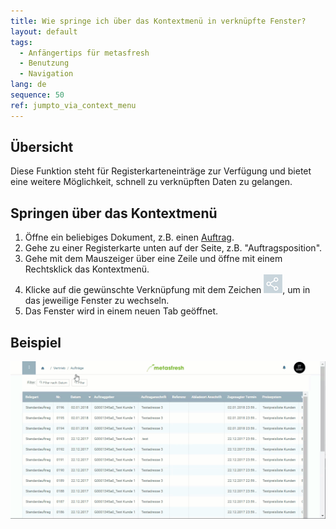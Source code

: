 ```yaml
---
title: Wie springe ich über das Kontextmenü in verknüpfte Fenster?
layout: default
tags:
  - Anfängertips für metasfresh
  - Benutzung
  - Navigation
lang: de
sequence: 50
ref: jumpto_via_context_menu
---
```


## Übersicht
Diese Funktion steht für Registerkarteneinträge zur Verfügung und bietet eine weitere Möglichkeit, schnell zu verknüpften Daten zu gelangen.

## Springen über das Kontextmenü
1. Öffne ein beliebiges Dokument, z.B. einen [Auftrag](Auftrag_erfassen).
1. Gehe zu einer Registerkarte unten auf der Seite, z.B. "Auftragsposition".
1. Gehe mit dem Mauszeiger über eine Zeile und öffne mit einem Rechtsklick das Kontextmenü.
1. Klicke auf die gewünschte Verknüpfung mit dem Zeichen ![](assets/related_docs_fork.png), um in das jeweilige Fenster zu wechseln.
1. Das Fenster wird in einem neuen Tab geöffnet.

## Beispiel
![](assets/Springezu_Kontexmenu.gif)
